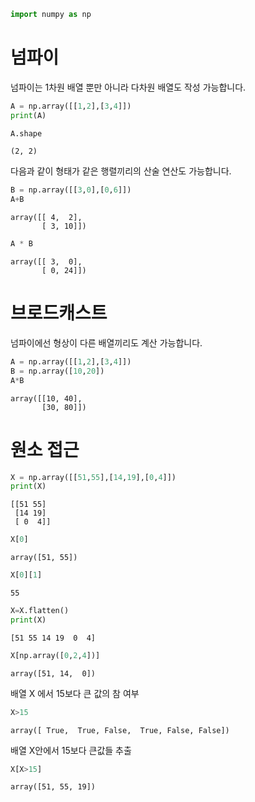 ```python
import numpy as np
```

# 넘파이

넘파이는 1차원 배열 뿐만 아니라 다차원 배열도 작성 가능합니다.


```python
A = np.array([[1,2],[3,4]])
print(A)
```


```python
A.shape
```




    (2, 2)



다음과 같이 형태가 같은 행렬끼리의 산술 연산도 가능합니다.


```python
B = np.array([[3,0],[0,6]])
A+B
```




    array([[ 4,  2],
           [ 3, 10]])




```python
A * B
```




    array([[ 3,  0],
           [ 0, 24]])



# 브로드캐스트

넘파이에선 형상이 다른 배열끼리도 계산 가능합니다.


```python
A = np.array([[1,2],[3,4]])
B = np.array([10,20])
A*B
```




    array([[10, 40],
           [30, 80]])



# 원소 접근


```python
X = np.array([[51,55],[14,19],[0,4]])
print(X)
```

    [[51 55]
     [14 19]
     [ 0  4]]
    


```python
X[0]
```




    array([51, 55])




```python
X[0][1]
```




    55




```python
X=X.flatten()
print(X)
```

    [51 55 14 19  0  4]
    


```python
X[np.array([0,2,4])]
```




    array([51, 14,  0])



배열 X 에서 15보다 큰 값의 참 여부


```python
X>15
```




    array([ True,  True, False,  True, False, False])



배열 X안에서 15보다 큰값들 추출


```python
X[X>15]
```




    array([51, 55, 19])




```python

```

